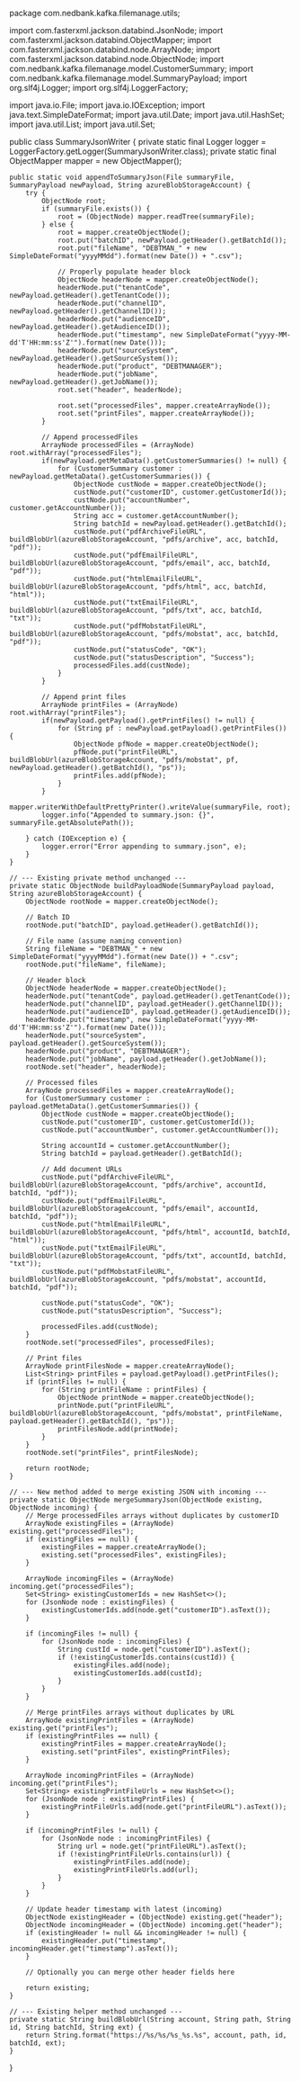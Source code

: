 package com.nedbank.kafka.filemanage.utils;

import com.fasterxml.jackson.databind.JsonNode;
import com.fasterxml.jackson.databind.ObjectMapper;
import com.fasterxml.jackson.databind.node.ArrayNode;
import com.fasterxml.jackson.databind.node.ObjectNode;
import com.nedbank.kafka.filemanage.model.CustomerSummary;
import com.nedbank.kafka.filemanage.model.SummaryPayload;
import org.slf4j.Logger;
import org.slf4j.LoggerFactory;

import java.io.File;
import java.io.IOException;
import java.text.SimpleDateFormat;
import java.util.Date;
import java.util.HashSet;
import java.util.List;
import java.util.Set;

public class SummaryJsonWriter {
    private static final Logger logger = LoggerFactory.getLogger(SummaryJsonWriter.class);
    private static final ObjectMapper mapper = new ObjectMapper();

    public static void appendToSummaryJson(File summaryFile, SummaryPayload newPayload, String azureBlobStorageAccount) {
        try {
            ObjectNode root;
            if (summaryFile.exists()) {
                root = (ObjectNode) mapper.readTree(summaryFile);
            } else {
                root = mapper.createObjectNode();
                root.put("batchID", newPayload.getHeader().getBatchId());
                root.put("fileName", "DEBTMAN_" + new SimpleDateFormat("yyyyMMdd").format(new Date()) + ".csv");

                // Properly populate header block
                ObjectNode headerNode = mapper.createObjectNode();
                headerNode.put("tenantCode", newPayload.getHeader().getTenantCode());
                headerNode.put("channelID", newPayload.getHeader().getChannelID());
                headerNode.put("audienceID", newPayload.getHeader().getAudienceID());
                headerNode.put("timestamp", new SimpleDateFormat("yyyy-MM-dd'T'HH:mm:ss'Z'").format(new Date()));
                headerNode.put("sourceSystem", newPayload.getHeader().getSourceSystem());
                headerNode.put("product", "DEBTMANAGER");
                headerNode.put("jobName", newPayload.getHeader().getJobName());
                root.set("header", headerNode);

                root.set("processedFiles", mapper.createArrayNode());
                root.set("printFiles", mapper.createArrayNode());
            }

            // Append processedFiles
            ArrayNode processedFiles = (ArrayNode) root.withArray("processedFiles");
            if(newPayload.getMetaData().getCustomerSummaries() != null) {
                for (CustomerSummary customer : newPayload.getMetaData().getCustomerSummaries()) {
                    ObjectNode custNode = mapper.createObjectNode();
                    custNode.put("customerID", customer.getCustomerId());
                    custNode.put("accountNumber", customer.getAccountNumber());
                    String acc = customer.getAccountNumber();
                    String batchId = newPayload.getHeader().getBatchId();
                    custNode.put("pdfArchiveFileURL", buildBlobUrl(azureBlobStorageAccount, "pdfs/archive", acc, batchId, "pdf"));
                    custNode.put("pdfEmailFileURL", buildBlobUrl(azureBlobStorageAccount, "pdfs/email", acc, batchId, "pdf"));
                    custNode.put("htmlEmailFileURL", buildBlobUrl(azureBlobStorageAccount, "pdfs/html", acc, batchId, "html"));
                    custNode.put("txtEmailFileURL", buildBlobUrl(azureBlobStorageAccount, "pdfs/txt", acc, batchId, "txt"));
                    custNode.put("pdfMobstatFileURL", buildBlobUrl(azureBlobStorageAccount, "pdfs/mobstat", acc, batchId, "pdf"));
                    custNode.put("statusCode", "OK");
                    custNode.put("statusDescription", "Success");
                    processedFiles.add(custNode);
                }
            }

            // Append print files
            ArrayNode printFiles = (ArrayNode) root.withArray("printFiles");
            if(newPayload.getPayload().getPrintFiles() != null) {
                for (String pf : newPayload.getPayload().getPrintFiles()) {
                    ObjectNode pfNode = mapper.createObjectNode();
                    pfNode.put("printFileURL", buildBlobUrl(azureBlobStorageAccount, "pdfs/mobstat", pf, newPayload.getHeader().getBatchId(), "ps"));
                    printFiles.add(pfNode);
                }
            }
            mapper.writerWithDefaultPrettyPrinter().writeValue(summaryFile, root);
            logger.info("Appended to summary.json: {}", summaryFile.getAbsolutePath());

        } catch (IOException e) {
            logger.error("Error appending to summary.json", e);
        }
    }

    // --- Existing private method unchanged ---
    private static ObjectNode buildPayloadNode(SummaryPayload payload, String azureBlobStorageAccount) {
        ObjectNode rootNode = mapper.createObjectNode();

        // Batch ID
        rootNode.put("batchID", payload.getHeader().getBatchId());

        // File name (assume naming convention)
        String fileName = "DEBTMAN_" + new SimpleDateFormat("yyyyMMdd").format(new Date()) + ".csv";
        rootNode.put("fileName", fileName);

        // Header block
        ObjectNode headerNode = mapper.createObjectNode();
        headerNode.put("tenantCode", payload.getHeader().getTenantCode());
        headerNode.put("channelID", payload.getHeader().getChannelID());
        headerNode.put("audienceID", payload.getHeader().getAudienceID());
        headerNode.put("timestamp", new SimpleDateFormat("yyyy-MM-dd'T'HH:mm:ss'Z'").format(new Date()));
        headerNode.put("sourceSystem", payload.getHeader().getSourceSystem());
        headerNode.put("product", "DEBTMANAGER");
        headerNode.put("jobName", payload.getHeader().getJobName());
        rootNode.set("header", headerNode);

        // Processed files
        ArrayNode processedFiles = mapper.createArrayNode();
        for (CustomerSummary customer : payload.getMetaData().getCustomerSummaries()) {
            ObjectNode custNode = mapper.createObjectNode();
            custNode.put("customerID", customer.getCustomerId());
            custNode.put("accountNumber", customer.getAccountNumber());

            String accountId = customer.getAccountNumber();
            String batchId = payload.getHeader().getBatchId();

            // Add document URLs
            custNode.put("pdfArchiveFileURL", buildBlobUrl(azureBlobStorageAccount, "pdfs/archive", accountId, batchId, "pdf"));
            custNode.put("pdfEmailFileURL", buildBlobUrl(azureBlobStorageAccount, "pdfs/email", accountId, batchId, "pdf"));
            custNode.put("htmlEmailFileURL", buildBlobUrl(azureBlobStorageAccount, "pdfs/html", accountId, batchId, "html"));
            custNode.put("txtEmailFileURL", buildBlobUrl(azureBlobStorageAccount, "pdfs/txt", accountId, batchId, "txt"));
            custNode.put("pdfMobstatFileURL", buildBlobUrl(azureBlobStorageAccount, "pdfs/mobstat", accountId, batchId, "pdf"));

            custNode.put("statusCode", "OK");
            custNode.put("statusDescription", "Success");

            processedFiles.add(custNode);
        }
        rootNode.set("processedFiles", processedFiles);

        // Print files
        ArrayNode printFilesNode = mapper.createArrayNode();
        List<String> printFiles = payload.getPayload().getPrintFiles();
        if (printFiles != null) {
            for (String printFileName : printFiles) {
                ObjectNode printNode = mapper.createObjectNode();
                printNode.put("printFileURL", buildBlobUrl(azureBlobStorageAccount, "pdfs/mobstat", printFileName, payload.getHeader().getBatchId(), "ps"));
                printFilesNode.add(printNode);
            }
        }
        rootNode.set("printFiles", printFilesNode);

        return rootNode;
    }

    // --- New method added to merge existing JSON with incoming ---
    private static ObjectNode mergeSummaryJson(ObjectNode existing, ObjectNode incoming) {
        // Merge processedFiles arrays without duplicates by customerID
        ArrayNode existingFiles = (ArrayNode) existing.get("processedFiles");
        if (existingFiles == null) {
            existingFiles = mapper.createArrayNode();
            existing.set("processedFiles", existingFiles);
        }

        ArrayNode incomingFiles = (ArrayNode) incoming.get("processedFiles");
        Set<String> existingCustomerIds = new HashSet<>();
        for (JsonNode node : existingFiles) {
            existingCustomerIds.add(node.get("customerID").asText());
        }

        if (incomingFiles != null) {
            for (JsonNode node : incomingFiles) {
                String custId = node.get("customerID").asText();
                if (!existingCustomerIds.contains(custId)) {
                    existingFiles.add(node);
                    existingCustomerIds.add(custId);
                }
            }
        }

        // Merge printFiles arrays without duplicates by URL
        ArrayNode existingPrintFiles = (ArrayNode) existing.get("printFiles");
        if (existingPrintFiles == null) {
            existingPrintFiles = mapper.createArrayNode();
            existing.set("printFiles", existingPrintFiles);
        }

        ArrayNode incomingPrintFiles = (ArrayNode) incoming.get("printFiles");
        Set<String> existingPrintFileUrls = new HashSet<>();
        for (JsonNode node : existingPrintFiles) {
            existingPrintFileUrls.add(node.get("printFileURL").asText());
        }

        if (incomingPrintFiles != null) {
            for (JsonNode node : incomingPrintFiles) {
                String url = node.get("printFileURL").asText();
                if (!existingPrintFileUrls.contains(url)) {
                    existingPrintFiles.add(node);
                    existingPrintFileUrls.add(url);
                }
            }
        }

        // Update header timestamp with latest (incoming)
        ObjectNode existingHeader = (ObjectNode) existing.get("header");
        ObjectNode incomingHeader = (ObjectNode) incoming.get("header");
        if (existingHeader != null && incomingHeader != null) {
            existingHeader.put("timestamp", incomingHeader.get("timestamp").asText());
        }

        // Optionally you can merge other header fields here

        return existing;
    }

    // --- Existing helper method unchanged ---
    private static String buildBlobUrl(String account, String path, String id, String batchId, String ext) {
        return String.format("https://%s/%s/%s_%s.%s", account, path, id, batchId, ext);
    }
}
